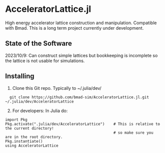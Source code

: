 # AcceleratorLattice.jl
High energy accelerator lattice construction and manipulation.
Compatible with Bmad.
This is a long term project currently under development.

## State of the Software
2023/10/9: Can construct simple lattices but bookkeeping is incomplete so the lattice is not usable for simulations.

## Installing
1. Clone this Git repo. Typically to \~/.julia/dev/ 
```
  git clone https://github.com/bmad-sim/AcceleratorLattice.jl.git ~/.julia/dev/AcceleratorLattice
```
2. For developers: In Julia do:
```
import Pkg
Pkg.activate(".julia/dev/AcceleratorLattice")    # This is relative to the current directory!
                                                 # so make sure you are in the root directory.
Pkg.instantiate()
using AcceleratorLattice
``` 
